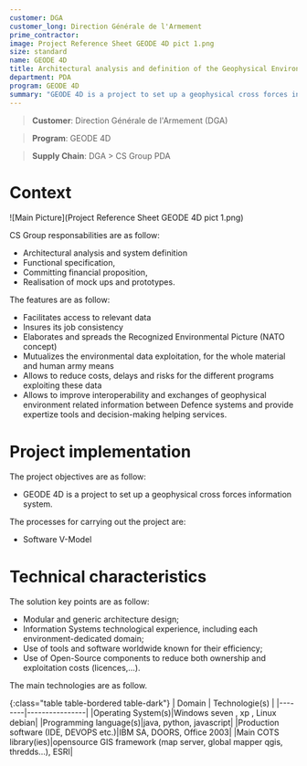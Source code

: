 ```yaml
---
customer: DGA
customer_long: Direction Générale de l'Armement
prime_contractor: 
image: Project Reference Sheet GEODE 4D pict 1.png
size: standard
name: GEODE 4D
title: Architectural analysis and definition of the Geophysical Environment Information System GEODE 4D
department: PDA
program: GEODE 4D
summary: "GEODE 4D is a project to set up a geophysical cross forces information system."
---
```


> __Customer__\: Direction Générale de l'Armement (DGA)

> __Program__\: GEODE 4D

> __Supply Chain__\: DGA >  CS Group PDA


# Context


![Main Picture](Project Reference Sheet GEODE 4D pict 1.png)

CS Group responsabilities are as follow:
* Architectural analysis and system definition
* Functional specification, 
* Committing financial proposition, 
* Realisation of mock ups and prototypes.


The features are as follow:
* Facilitates access to relevant data
* Insures its job consistency
* Elaborates and spreads the Recognized Environmental Picture (NATO concept)
* Mutualizes the environmental data exploitation, for the whole material and human army means
* Allows to reduce costs, delays and risks for the different programs exploiting these data
* Allows to improve interoperability and exchanges of geophysical environment related information between Defence systems and provide expertize tools and decision-making helping services.

# Project implementation

The project objectives are as follow:
* GEODE 4D is a project to set up a geophysical cross forces information system.

The processes for carrying out the project are:
* Software V-Model

# Technical characteristics

The solution key points are as follow:
* Modular and generic architecture design;
* Information Systems technological experience, including each environment-dedicated domain;
* Use of tools and software worldwide known for their efficiency;
* Use of Open-Source components to reduce both ownership and exploitation costs (licences,…).



The main technologies are as follow.

{:class="table table-bordered table-dark"}
| Domain | Technologie(s) |
|--------|----------------|
|Operating System(s)|Windows seven , xp , Linux debian|
|Programming language(s)|java, python, javascript|
|Production software (IDE, DEVOPS etc.)|IBM SA, DOORS, Office 2003|
|Main COTS library(ies)|opensource GIS framework (map server, global mapper qgis, thredds...), ESRI|
